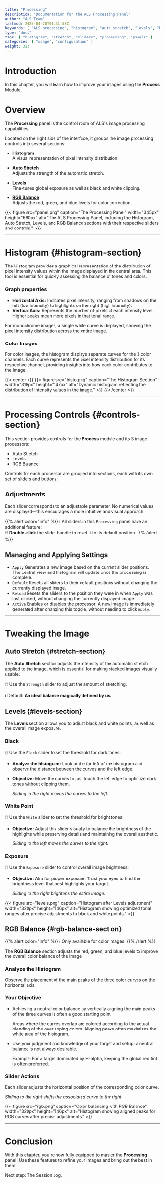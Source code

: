 ```yaml
---
title: "Processing"
description: "Documentation for the ALS Processing Panel"
author: "ALS Team"
lastmod: 2025-04-20T01:31:58Z
keywords: [ "ALS processing", "histogram", "auto stretch", "levels", "RGB balance", "sliders", "panels" ]
type: "docs"
tags: [ "histogram", "stretch", "sliders", "processing", "panels" ]
categories: [ "usage", "configuration" ]
weight: 322
---
```


# Introduction

In this chapter, you will learn how to improve your images using the **Process** Module.

<div class="row">
<div class="col-md-8">

# Overview

The **Processing** panel is the control room of ALS's image processing capabilities.

Located on the right side of the interface, it groups the image processing controls into several sections:

- [**Histogram**](#histogram-section)  
  A visual representation of pixel intensity distribution.

- [**Auto Stretch**](#stretch-section)  
  Adjusts the strength of the automatic stretch.

- [**Levels**](#levels-section)  
  Fine-tunes global exposure as well as black and white clipping.

- [**RGB Balance**](#rgb-balance-section)  
  Adjusts the red, green, and blue levels for color correction.

</div>
<div class="col-md-4 d-flex align-items-center justify-content-center">
{{< figure src="panel.png" 
caption="The Processing Panel" 
width="345px"
height="660px"
alt="The ALS Processing Panel, including the Histogram, Auto Stretch, Levels, and RGB Balance sections with their respective sliders and controls." >}}
</div>
</div>

---

# Histogram {#histogram-section}

The Histogram provides a graphical representation of the distribution of pixel intensity values within the image
displayed in the central area. This tool is essential for quickly assessing the balance of tones and colors.

<div class="row">
<div class="col-md-8">

### Graph properties

- **Horizontal Axis:** Indicates pixel intensity, ranging from shadows on the left (low intensity) to highlights on the
  right (high intensity).
- **Vertical Axis:** Represents the number of pixels at each intensity level. Higher peaks mean more pixels in that tonal
  range.

For monochrome images, a single white curve is displayed, showing the pixel intensity distribution across the entire image.

### Color Images

For color images, the histogram displays separate curves for the 3 color channels. Each curve represents the
pixel intensity distribution for its respective channel, providing insights into how each color contributes to the image.

</div>
<div class="col-md-4 d-flex align-items-center justify-content-center">
{{< center >}}
{{< figure src="histo.png"
caption="The Histogram Section"
width="318px"
height="147px"
alt="Dynamic histogram reflecting the distribution of intensity values in the image." >}}
{{< /center >}}
</div>
</div>

---

# Processing Controls {#controls-section}

This section provides controls for the **Process** module and its 3 image processors:
- Auto Stretch
- Levels
- RGB Balance

Controls for each processor are grouped into sections, each with its own set of sliders and buttons:

## Adjustments

Each slider corresponds to an adjustable parameter. No numerical values are displayed—this encourages a more intuitive
and visual approach.

{{% alert color="info" %}}
ℹ️ All sliders in this `Processing` panel have an additional feature:  
🖱️ **Double-click** the slider handle to reset it to its default position.
{{% /alert %}}

## Managing and Applying Settings

- `Apply` Generates a new image based on the current slider positions.  
  The central view and histogram will update once the processing is complete.
- `Default` Resets all sliders to their default positions without changing the currently displayed image.
- `Reload` Resets the sliders to the position they were in when `Apply` was last clicked, without changing the currently
  displayed image.
- `Active` Enables or disables the processor. A new image is immediately generated after changing this toggle,
  without needing to click `Apply`.

---

# Tweaking the Image

## Auto Stretch {#stretch-section}

The **Auto Stretch** section adjusts the intensity of the automatic stretch applied to the image, which is essential for
making stacked images visually usable.

🖱️ Use the `Strength` slider to adjust the amount of stretching.

ℹ️ Default: **An ideal balance magically defined by us.**

## Levels {#levels-section}

<div class="row">
<div class="col-md-8">

The **Levels** section allows you to adjust black and white points, as well as the overall image exposure.

### Black

🖱️ Use the `Black` slider to set the threshold for dark tones:

- **Analyze the histogram:** Look at the far left of the histogram and observe the distance between the curves and the
  left edge.
- **Objective:** Move the curves to just touch the left edge to optimize dark tones without clipping them.

  *Sliding to the right moves the curves to the left.*

### White Point

🖱️ Use the `White` slider to set the threshold for bright tones:

- **Objective:** Adjust this slider visually to balance the brightness of the highlights while preserving details and
  maintaining the overall aesthetic.

  *Sliding to the left moves the curves to the right.*

### Exposure

🖱️ Use the `Exposure` slider to control overall image brightness:

- **Objective:** Aim for proper exposure. Trust your eyes to find the brightness level that best highlights your target.

  *Sliding to the right brightens the entire image.*

</div>
<div class="col-md-4 d-flex align-items-center justify-content-center">
{{< figure src="levels.png"
caption="Histogram after Levels adjustment"
width="320px"
height="146px"
alt="Histogram showing optimized tonal ranges after precise adjustments to black and white points." >}}
</div>
</div>

## RGB Balance {#rgb-balance-section}

<div class="row">
<div class="col-md-8">

{{% alert color="info" %}}
ℹ️ Only available for color images.
{{% /alert %}}

The **RGB Balance** section adjusts the red, green, and blue levels to improve the overall color balance of the image.

### Analyze the Histogram

Observe the placement of the main peaks of the three color curves on the horizontal axis.

### Your Objective

- Achieving a neutral color balance by vertically aligning the main peaks of the three curves is often a good starting
  point.

  Areas where the curves overlap are colored according to the actual blending of the overlapping colors. Aligning peaks
  often maximizes the white area of the histogram.

- Use your judgment and knowledge of your target and setup: a neutral balance is not always desirable.

  Example: For a target dominated by H-alpha, keeping the global red tint is often preferred.

### Slider Actions

Each slider adjusts the horizontal position of the corresponding color curve.

*Sliding to the right shifts the associated curve to the right.*

</div>
<div class="col-md-4 d-flex align-items-center justify-content-center">
{{< figure src="rgb.png"
caption="Color balancing with RGB Balance"
width="320px"
height="146px"
alt="Histogram showing aligned peaks for RGB curves after precise adjustments." >}}
</div>
</div>

---

# Conclusion

With this chapter, you're now fully equipped to master the **Processing** panel! Use these features to refine your
images and bring out the best in them.

Next step: The Session Log.

